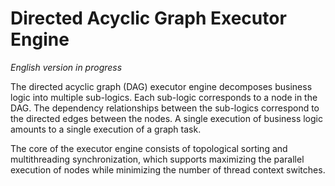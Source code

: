 # Directed Acyclic Graph Executor Engine
_English version in progress_

The directed acyclic graph (DAG) executor engine decomposes business logic into multiple sub-logics. Each sub-logic corresponds to a node in the DAG. The dependency relationships between the sub-logics correspond to the directed edges between the nodes.  A single execution of business logic amounts to a single execution of a graph task.

The core of the executor engine consists of topological sorting and multithreading synchronization, which supports maximizing the parallel execution of nodes while minimizing the number of thread context switches.